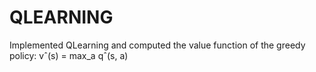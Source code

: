 # QLEARNING
Implemented QLearning and computed the value function of the greedy policy: vˆ(s) = max_a qˆ(s, a)
